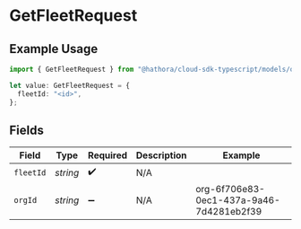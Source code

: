 # GetFleetRequest

## Example Usage

```typescript
import { GetFleetRequest } from "@hathora/cloud-sdk-typescript/models/operations";

let value: GetFleetRequest = {
  fleetId: "<id>",
};
```

## Fields

| Field                                    | Type                                     | Required                                 | Description                              | Example                                  |
| ---------------------------------------- | ---------------------------------------- | ---------------------------------------- | ---------------------------------------- | ---------------------------------------- |
| `fleetId`                                | *string*                                 | :heavy_check_mark:                       | N/A                                      |                                          |
| `orgId`                                  | *string*                                 | :heavy_minus_sign:                       | N/A                                      | org-6f706e83-0ec1-437a-9a46-7d4281eb2f39 |